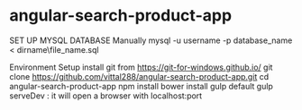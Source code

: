 # angular-search-product-app

SET UP MYSQL DATABASE Manually
mysql -u username -p database_name < dirname\file_name.sql

Environment Setup
install git from https://git-for-windows.github.io/
git clone https://github.com/vittal288/angular-search-product-app.git
cd angular-search-product-app
npm install
bower install
gulp default
gulp serveDev : it will open a browser with localhost:port
